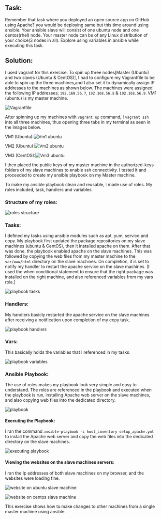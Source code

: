## Task:
Remember that task where you deployed an open source app on GitHub using Apache?
you would be deploying same but this time around using ansible.
Your ansible slave will consist of one ubuntu node and one centos(rhel) node.
Your master node can be of any Linux distribution of your choice(3 nodes in all).
Explore using variables in ansible while executing this task.

## Solution:

I used vagrant for this exercise. To spin up three nodes[Master (Ubuntu) and two slaves (Ubuntu & CentOS)], I had to configure my Vagrantfile to be able to spin up the three machines,and I also set it to dynamically assign IP addresses to the machines as shown below. The machines were assigned the following IP addresses; `192.168.56.7`, `192.168.56.8` & `192.168.56.9`. VM1 (ubuntu) is my master machine.

![Vagrantfile](altschl-hw3-images/Vagrantfile.png)

After spinning up my machines with `vagrant up` command, I `vagrant ssh` into all three machines, thus opening three tabs in my terminal as seen in the images below. 

VM1 (Ubuntu):![Vm1 ubuntu](altschl-hw3-images/vm1-ubuntu.png)

VM2 (Ubuntu):![Vm2 ubuntu](altschl-hw3-images/vm2-ubuntu.png)

VM3 (CentOS):![Vm3 ubuntu](altschl-hw3-images/vm3-centos.png)

I then placed the public keys of my master machine in the authorized-keys folders of my slave machines to enable ssh connectivity. I tested it and proceeded to create my ansible playbook on my Master machine.

To make my ansible playbook clean and reusable, I made use of roles. My roles included, task, handlers and variables.

### Structure of my roles:

![roles structure](<altschl-hw3-images/ansible roles.png>)

### Tasks:

I defined my tasks using ansible modules such as apt, yum, service and copy.
My playbook first updated the package repositories on my slave machines (ubuntu & CentOS), then it installed apache on them. After that was done, the playbook enabled apache on the slave machines. This was followed by copying the web files from my master machine to the `var/www/html` directory on the slave machines. On completion, it is set to notify my handler to restart the apache service on the slave machines.
[I used the when conditional statement to ensure that the right package was installed on the right machine, and also referenced variables from my vars role.]

![playbook tasks](altschl-hw3-images/tasks.png)

### Handlers:

My handlers basicly restarted the apache service on the slave machines after receiving a notification upon completion of my copy task.

![playbook handlers](altschl-hw3-images/handlers.png)

### Vars:

This basically holds the variables that I referenced in my tasks.

![playbook variables](altschl-hw3-images/vars.png)

### Ansible Playbook:

The use of roles makes my playbook look very simple and easy to understand. The roles are referenced in the playbook and executed when the playbook is run, installing Apache web server on the slave machines, and also copying web files into the dedicated directory.

![playbook](altschl-hw3-images/playbook.png)

#### Executing the Playbook:

I ran the command `ansible-playbook -i host_inventory setup_apache.yml` to install the Apache web server and copy the web files into the dedicated directory on the slave machines.

![executing playbook](<altschl-hw3-images/running playbook.png>)

#### Viewing the websites on the slave machines servers:

I ran the Ip addresses of both slave machines on my browser, and the websites were loading fine.

![website on ubuntu slave machine](<altschl-hw3-images/Ubuntu slave.png>)

![website on centos slave machine](<altschl-hw3-images/centos slave.png>)


This exercise shows how to make changes to other machines from a single master machine using ansible.